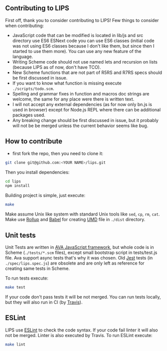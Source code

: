 ## Contributing to LIPS

First off, thank you to consider contributing to LIPS!
Few things to consider when contributing:

* JavaScript code that can be modified is located in lib/js and src directory
  use ES6 ESNext code you can use ES6 classes (initial code was not using ES6 classes
  because I don't like them, but since then I started to use them more).
  You can use any new feature of the language.
* Writing Scheme code should not use named lets and recursion on lists (because LIPS
  as of now, don't have TCO).
* New Scheme functions that are not part of R5RS and R7RS specs should be first
  discussed in issue.
* If you want to know what function is missing execute `./scripts/todo.scm`.
* Spelling and grammar fixes in function and macros doc strings are welcome, the same
  for any place were there is written text.
* I will not accept any external dependencies (as for now only bn.js is used in browser)
  except for Node.js REPL where there can be additional packages used.
* Any breaking change should be first discussed in issue, but it probably will not be
  be merged unless the current behavior seems like bug.

## How to contribute
* first fork the repo, then you need to clone it:

```bash
git clone git@github.com:<YOUR NAME>/lips.git
```

Then you install dependencies:

```bash
cd lips
npm install
```

Building project is simple, just execute:

```bash
make
```

Make assume Unix like system with standard Unix tools like `sed`, `cp`, `rm`, `cat`.
Make use [Rollup](https://rollupjs.org/) and [Babel](https://babeljs.io/) for
creating [UMD](https://github.com/umdjs/umd) file in `./dist` directory.

## Unit tests

Unit Tests are written in
[AVA JavaScript framework](https://github.com/avajs/ava), but whole code is in
Scheme (`./tests/*.scm` files), except small bootstrap script in tests/test.js
file. Ava support async tests that's why it was chosen. Old
[Jest](https://jestjs.io/) tests (in `./spec/lips.spec.js`) are obsolete and are
only left as reference for creating same tests in Scheme.

To run tests execute:

```bash
make test
```

If your code don't pass tests it will be not merged. You can run tests locally,
but they will also run in CI (by [Travis](https://travis-ci.org/)).

## ESLint

LIPS use [ESLint](https://eslint.org/) to check the code syntax. If your code
fail linter it will also not be merged. Linter is also executed by Travis.  To
run ESLint execute:

```bash
make lint
```
